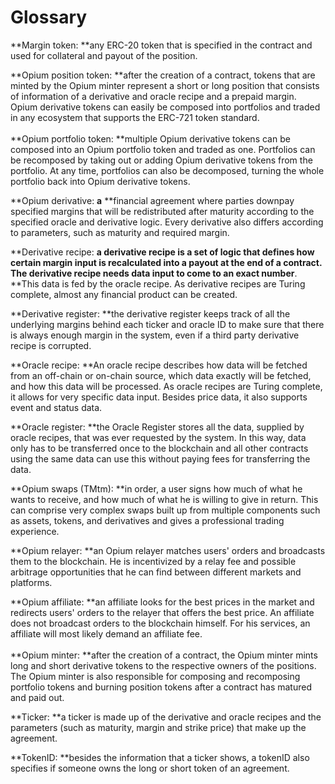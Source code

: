 # Glossary

**Margin token: **any ERC-20 token that is specified in the contract and used for collateral and payout of the position.&#x20;

**Opium position token: **after the creation of a contract, tokens that are minted by the Opium minter represent a short or long position that consists of information of a derivative and oracle recipe and a prepaid margin. Opium derivative tokens can easily be composed into portfolios and traded in any ecosystem that supports the ERC-721 token standard.\
\
**Opium portfolio token: **multiple Opium derivative tokens can be composed into an Opium portfolio token and traded as one. Portfolios can be recomposed by taking out or adding Opium derivative tokens from the portfolio. At any time, portfolios can also be decomposed, turning the whole portfolio back into Opium derivative tokens.

**Opium derivative: **a** **financial agreement where parties downpay specified margins that will be redistributed after maturity according to the specified oracle and derivative logic. Every derivative also differs according to parameters, such as maturity and required margin.&#x20;

**Derivative recipe: **a derivative recipe is a set of logic that defines how certain margin input is recalculated into a payout at the end of a contract. The derivative recipe needs data input to come to an exact number**. **This data is fed by the oracle recipe. As derivative recipes are Turing complete, almost any financial product can be created.

**Derivative register: **the derivative register keeps track of all the underlying margins behind each ticker and oracle ID to make sure that there is always enough margin in the system, even if a third party derivative recipe is corrupted.

**Oracle recipe: **An oracle recipe describes how data will be fetched from an off-chain or on-chain source, which data exactly will be fetched, and how this data will be processed. As oracle recipes are Turing complete, it allows for very specific data input. Besides price data, it also supports event and status data.&#x20;

**Oracle register: **the Oracle Register stores all the data, supplied by oracle recipes, that was ever requested by the system. In this way, data only has to be transferred once to the blockchain and all other contracts using the same data can use this without paying fees for transferring the data.

**Opium swaps (TMtm): **in order, a user signs how much of what he wants to receive, and how much of what he is willing to give in return. This can comprise very complex swaps built up from multiple components such as assets, tokens, and derivatives and gives a professional trading experience.

**Opium relayer: **an Opium relayer matches users' orders and broadcasts them to the blockchain. He is incentivized by a relay fee and possible arbitrage opportunities that he can find between different markets and platforms.

**Opium affiliate: **an affiliate looks for the best prices in the market and redirects users' orders to the relayer that offers the best price. An affiliate does not broadcast orders to the blockchain himself. For his services, an affiliate will most likely demand an affiliate fee. \
\
**Opium minter: **after the creation of a contract, the Opium minter mints long and short derivative tokens to the respective owners of the positions. The Opium minter is also responsible for composing and recomposing portfolio tokens and burning position tokens after a contract has matured and paid out.

**Ticker: **a ticker is made up of the derivative and oracle recipes and the parameters (such as maturity, margin and strike price) that make up the agreement.

**TokenID: **besides the information that a ticker shows, a tokenID also specifies if someone owns the long or short token of an agreement.&#x20;
